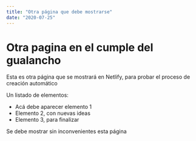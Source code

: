 ```yaml
---
title: "Otra página que debe mostrarse"
date: "2020-07-25"
---
```


# Otra pagina en el cumple del gualancho

Esta es otra página que se mostrará en Netlify, para probar el proceso de creación automático

Un listado de elementos:
* Acá debe aparecer elemento 1
* Elemento 2, con nuevas ideas
* Elemento 3, para finalizar

Se debe mostrar sin inconvenientes esta página

